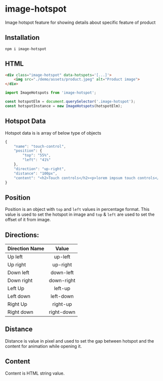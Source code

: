 # image-hotspot
Image hotspot feature for showing details about specific feature of product

## Installation
`npm i image-hotspot`

## HTML
```HTML
<div class="image-hotspot" data-hotspots='[...]'>
    <img src="./demo/assets/product.jpeg" alt="Product image">
</div>
```

```javascript
import ImageHotspots from 'image-hotspot';

const hotspotElm = document.querySelector('.image-hotspot');
const hotspotInstance = new ImageHotspots(hotspotElm);
```

## Hotspot Data
Hotspot data is is array of below type of objects
```javascript
{
    "name": "touch-control",
    "position": {
        "top": "55%",
        "left": "41%"
    },
    "direction": "up-right",
    "distance": "100px",
    "content": "<h2>Touch controls</h2><p>lorem impsum touch controls</p>"
}
```

## Position
Position is an object with `top` and `left` values in percentage format. This value is used to set the hotspot in image and `top` & `left` are used to set the offset of it from image.

## Directions:

| Direction Name  | Value       |
| ------------- |:-------------:|
| Up left       |  up-left      |
| Up right      |  up-right     |
| Down left     |  down-left    |
| Down right    |  down-right   |
| Left Up       |  left-up      |
| Left down     |  left-down    |
| Right Up      |  right-up     |
| Right down    |  right-down   |

## Distance
Distance is value in pixel and used to set the gap between hotspot and the content for animation while opening it.

## Content
Content is HTML string value.

